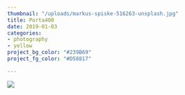 ```yaml
---
thumbnail: "/uploads/markus-spiske-516263-unsplash.jpg"
title: Porta400
date: 2019-01-03
categories:
- photography
- yellow
project_bg_color: "#239B69"
project_fg_color: "#D58817"

---
```

![](/uploads/markus-spiske-516263-unsplash.jpg)